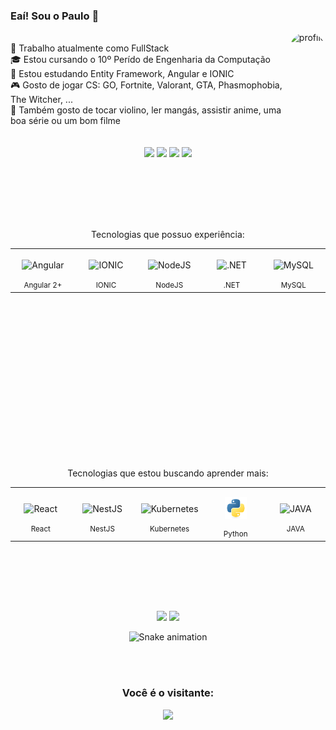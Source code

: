 ### Eaí! Sou o Paulo 👋

<img align="right" alt="profile" height="150" style="border-radius:50px;"
    src="https://media.discordapp.net/attachments/956389426337050625/956389455567130694/luffy.jpeg?width=960&height=564">

<div style="display: inline_block;">

<br>
🔭 Trabalho atualmente como FullStack

<br>
🎓 Estou cursando o 10º Perído de Engenharia da Computação

<br>
🌱 Estou estudando Entity Framework, Angular e IONIC

<br>
🎮 Gosto de jogar CS: GO, Fortnite, Valorant, GTA, Phasmophobia, The Witcher, ...

<br>
🎨 Também gosto de tocar violino, ler mangás, assistir anime, uma boa série ou um bom filme

<br>
<br>
<br>
<div align="center">
    <a href="https://www.instagram.com/o.paulooo/" target="_blank"><img
            src="https://img.shields.io/badge/-Instagram-%23E4405F?style=for-the-badge&logo=instagram&logoColor=white"
            target="_blank"></a>
    <a href="https://www.twitch.tv/0pixter" target="_blank"><img
            src="https://img.shields.io/badge/Twitch-9146FF?style=for-the-badge&logo=twitch&logoColor=white"
            target="_blank"></a>
    <a href="https://www.linkedin.com/in/paulo-victor-cruz" target="_blank"><img
            src="https://img.shields.io/badge/-LinkedIn-%230077B5?style=for-the-badge&logo=linkedin&logoColor=white"
            target="_blank"></a>
    <a href="https://opaulooo.github.io/portfolio/" target="_blank"><img
            src="https://img.shields.io/badge/website-000000?style=for-the-badge&logo=About.me&logoColor=white"
            target="_blank"></a>
</div>


<br>
<br>

##
<br>
<br>

<div style="display: inline_block; margin-bottom: 14em;" align="center">
<p>Tecnologias que possuo experiência:</p>

<div>
  <table>
  <tr style="width=100%">

  <td align="center" width="120px">
    <p>
        <img align="center" alt="Angular" height="35" width="auto"
            src="https://cdn.jsdelivr.net/gh/devicons/devicon/icons/angularjs/angularjs-original.svg">
    </p>
    <small>Angular 2+</small>
  </td>


  <td align="center" width="120px">
    <p>
        <img align="center" alt="IONIC" height="35" width="auto"
            src="https://cdn.jsdelivr.net/gh/devicons/devicon/icons/ionic/ionic-original.svg">
    </p>
    <small>IONIC</small>
  </td>


  <td align="center" width="120px">
    <p>
        <img align="center" alt="NodeJS" height="35" width="auto"
            src="https://cdn.jsdelivr.net/gh/devicons/devicon/icons/nodejs/nodejs-original.svg">
    </p>
    <small>NodeJS</small>
  </td>

  <td align="center" width="120px">
    <p>
        <img align="center" alt=".NET" height="35" width="auto"
            src="https://cdn.jsdelivr.net/gh/devicons/devicon/icons/dotnetcore/dotnetcore-original.svg">
    </p>
    <small>.NET</small>
  </td>
  

  <td align="center" width="120px">
    <p>
        <img align="center" alt="MySQL" height="35" width="auto"
            src="https://cdn.jsdelivr.net/gh/devicons/devicon/icons/mysql/mysql-original.svg">
    </p>
    <small>MySQL</small>
  </td>
      
  </tr>

  </table>
</div>
</div>


<br>
<br>
<div style="display: inline_block; margin-top: 50px;" align="center">

<p>Tecnologias que estou buscando aprender mais:</p>

  <table>
  <tr style="width=100%">


  <td align="center" width="120px">
  <p>
    <img align="center" alt="React" height="35" width="auto"
    src="https://cdn.jsdelivr.net/gh/devicons/devicon/icons/react/react-original.svg" />
  </p>
  <small>React</small>
  </td>
  

  <td align="center" width="120px">
  <p>
    <img align="center" alt="NestJS" height="35" width="auto"
    src="https://cdn.jsdelivr.net/gh/devicons/devicon/icons/nestjs/nestjs-plain.svg" />
  </p>
  <small>NestJS</small>
  </td>
  

  <td align="center" width="120px">
  <p>
    <img align="center" alt="Kubernetes" height="35" width="auto"
    src="https://cdn.jsdelivr.net/gh/devicons/devicon/icons/kubernetes/kubernetes-plain.svg" />
  </p>
  <small>Kubernetes</small>
  </td>


  <td align="center" width="120px">
    <p>
  <img align="center" alt="Python" height="35" width="auto"
      src="https://raw.githubusercontent.com/devicons/devicon/master/icons/python/python-original.svg">
    </p>
    <small>Python</small>
  </td>

  

  <td align="center" width="120px">
    <p>
        <img align="center" alt="JAVA" height="35" width="auto"
            src="https://cdn.jsdelivr.net/gh/devicons/devicon/icons/java/java-original.svg">
    </p>
    <small>JAVA</small>
  </td>
  

  </tr>

  </table>
</div>

<br>
<br>

##

<br>
<br>
<div align="center">
    <a href="https://github.com/opaulooo"> </a>
    <img height="160em"
        src="https://github-readme-stats-sigma-five.vercel.app/api?username=opaulooo&show_icons=true&theme=dracula&include_all_commits=true&count_private=true&show_icons=true" />
    <img height="160em"
        src="https://github-readme-stats-sigma-five.vercel.app/api/top-langs/?username=opaulooo&layout=compact&langs_count=16&theme=dracula" />

  <br>

  ![Snake animation](https://github.com/opaulooo/opaulooo/blob/output/github-contribution-grid-snake.svg)
</div>

<br>
<br>
<h3 align="center">Você é o visitante:</h3>
<p align="center">
    <img alingn="center" src="https://profile-counter.glitch.me/opaulooo/count.svg" />
</p>
</div>
